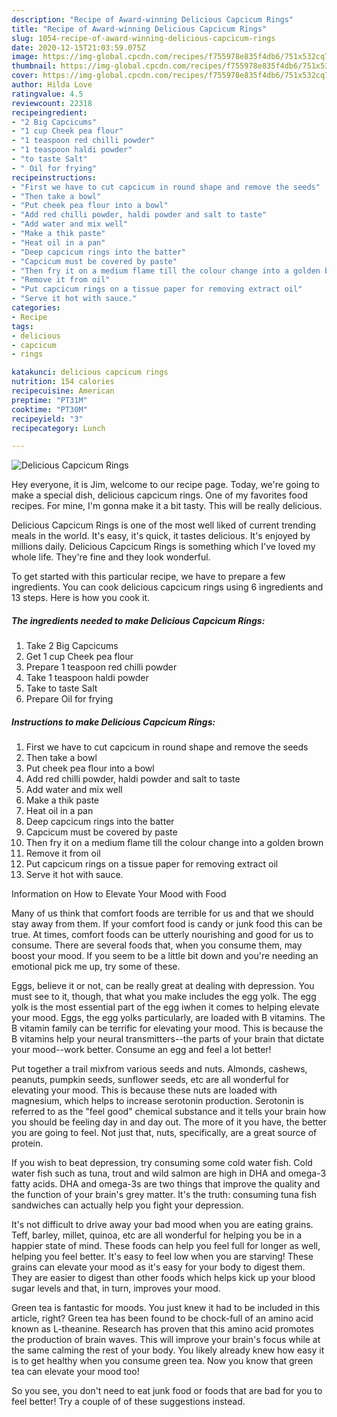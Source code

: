 ```yaml
---
description: "Recipe of Award-winning Delicious Capcicum Rings"
title: "Recipe of Award-winning Delicious Capcicum Rings"
slug: 1054-recipe-of-award-winning-delicious-capcicum-rings
date: 2020-12-15T21:03:59.075Z
image: https://img-global.cpcdn.com/recipes/f755978e835f4db6/751x532cq70/delicious-capcicum-rings-recipe-main-photo.jpg
thumbnail: https://img-global.cpcdn.com/recipes/f755978e835f4db6/751x532cq70/delicious-capcicum-rings-recipe-main-photo.jpg
cover: https://img-global.cpcdn.com/recipes/f755978e835f4db6/751x532cq70/delicious-capcicum-rings-recipe-main-photo.jpg
author: Hilda Love
ratingvalue: 4.5
reviewcount: 22318
recipeingredient:
- "2 Big Capcicums"
- "1 cup Cheek pea flour"
- "1 teaspoon red chilli powder"
- "1 teaspoon haldi powder"
- "to taste Salt"
- " Oil for frying"
recipeinstructions:
- "First we have to cut capcicum in round shape and remove the seeds"
- "Then take a bowl"
- "Put cheek pea flour into a bowl"
- "Add red chilli powder, haldi powder and salt to taste"
- "Add water and mix well"
- "Make a thik paste"
- "Heat oil in a pan"
- "Deep capcicum rings into the batter"
- "Capcicum must be covered by paste"
- "Then fry it on a medium flame till the colour change into a golden brown"
- "Remove it from oil"
- "Put capcicum rings on a tissue​ paper for removing extract oil"
- "Serve it hot with sauce."
categories:
- Recipe
tags:
- delicious
- capcicum
- rings

katakunci: delicious capcicum rings 
nutrition: 154 calories
recipecuisine: American
preptime: "PT31M"
cooktime: "PT30M"
recipeyield: "3"
recipecategory: Lunch

---
```



![Delicious Capcicum Rings](https://img-global.cpcdn.com/recipes/f755978e835f4db6/751x532cq70/delicious-capcicum-rings-recipe-main-photo.jpg)

Hey everyone, it is Jim, welcome to our recipe page. Today, we're going to make a special dish, delicious capcicum rings. One of my favorites food recipes. For mine, I'm gonna make it a bit tasty. This will be really delicious.

Delicious Capcicum Rings is one of the most well liked of current trending meals in the world. It's easy, it's quick, it tastes delicious. It's enjoyed by millions daily. Delicious Capcicum Rings is something which I've loved my whole life. They're fine and they look wonderful.




To get started with this particular recipe, we have to prepare a few ingredients. You can cook delicious capcicum rings using 6 ingredients and 13 steps. Here is how you cook it.

<!--inarticleads1-->

##### The ingredients needed to make Delicious Capcicum Rings:

1. Take 2 Big Capcicums​
1. Get 1 cup Cheek pea flour
1. Prepare 1 teaspoon red chilli powder
1. Take 1 teaspoon haldi powder
1. Take to taste Salt
1. Prepare  Oil for frying




<!--inarticleads2-->

##### Instructions to make Delicious Capcicum Rings:

1. First we have to cut capcicum in round shape and remove the seeds
1. Then take a bowl
1. Put cheek pea flour into a bowl
1. Add red chilli powder, haldi powder and salt to taste
1. Add water and mix well
1. Make a thik paste
1. Heat oil in a pan
1. Deep capcicum rings into the batter
1. Capcicum must be covered by paste
1. Then fry it on a medium flame till the colour change into a golden brown
1. Remove it from oil
1. Put capcicum rings on a tissue​ paper for removing extract oil
1. Serve it hot with sauce.




Information on How to Elevate Your Mood with Food


Many of us think that comfort foods are terrible for us and that we should stay away from them. If your comfort food is candy or junk food this can be true. At times, comfort foods can be utterly nourishing and good for us to consume. There are several foods that, when you consume them, may boost your mood. If you seem to be a little bit down and you're needing an emotional pick me up, try some of these.

Eggs, believe it or not, can be really great at dealing with depression. You must see to it, though, that what you make includes the egg yolk. The egg yolk is the most essential part of the egg iwhen it comes to helping elevate your mood. Eggs, the egg yolks particularly, are loaded with B vitamins. The B vitamin family can be terrific for elevating your mood. This is because the B vitamins help your neural transmitters--the parts of your brain that dictate your mood--work better. Consume an egg and feel a lot better!

Put together a trail mixfrom various seeds and nuts. Almonds, cashews, peanuts, pumpkin seeds, sunflower seeds, etc are all wonderful for elevating your mood. This is because these nuts are loaded with magnesium, which helps to increase serotonin production. Serotonin is referred to as the "feel good" chemical substance and it tells your brain how you should be feeling day in and day out. The more of it you have, the better you are going to feel. Not just that, nuts, specifically, are a great source of protein.

If you wish to beat depression, try consuming some cold water fish. Cold water fish such as tuna, trout and wild salmon are high in DHA and omega-3 fatty acids. DHA and omega-3s are two things that improve the quality and the function of your brain's grey matter. It's the truth: consuming tuna fish sandwiches can actually help you fight your depression. 

It's not difficult to drive away your bad mood when you are eating grains. Teff, barley, millet, quinoa, etc are all wonderful for helping you be in a happier state of mind. These foods can help you feel full for longer as well, helping you feel better. It's easy to feel low when you are starving! These grains can elevate your mood as it's easy for your body to digest them. They are easier to digest than other foods which helps kick up your blood sugar levels and that, in turn, improves your mood.

Green tea is fantastic for moods. You just knew it had to be included in this article, right? Green tea has been found to be chock-full of an amino acid known as L-theanine. Research has proven that this amino acid promotes the production of brain waves. This will improve your brain's focus while at the same calming the rest of your body. You likely already knew how easy it is to get healthy when you consume green tea. Now you know that green tea can elevate your mood too!

So you see, you don't need to eat junk food or foods that are bad for you to feel better! Try  a  couple of  of  these  suggestions  instead.

